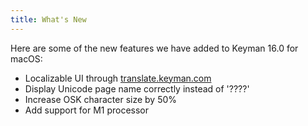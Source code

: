 ```yaml
---
title: What's New
---
```


Here are some of the new features we have added to Keyman 16.0 for macOS:

* Localizable UI through [translate.keyman.com](https://translate.keyman.com)
* Display Unicode page name correctly instead of '????'
* Increase OSK character size by 50%
* Add support for M1 processor
